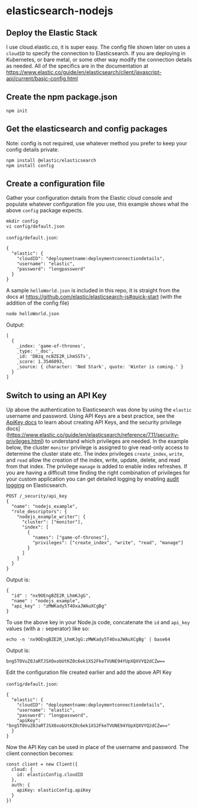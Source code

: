 # elasticsearch-nodejs

## Deploy the Elastic Stack
I use cloud.elastic.co, it is super easy.  The config file shown later on uses a `cloudID` to specify the connection to Elasticsearch.  If you are deploying in Kubernetes, or bare metal, or some other way modify the connection details as needed.  All of the specifics are in the documentation at https://www.elastic.co/guide/en/elasticsearch/client/javascript-api/current/basic-config.html


## Create the npm package.json
```
npm init
```

## Get the elasticsearch and config packages

Note: config is not required, use whatever method you prefer to keep your config details private.
```
npm install @elastic/elasticsearch
npm install config
```

## Create a configuration file

Gather your configuration details from the Elastic cloud console and populate
whatever configuration file you use, this example shows what the above `config` package expects.

```
mkdir config
vi config/default.json
```

`config/default.json`:
```
{
  "elastic": {
    "cloudID": "deploymentname:deploymentconnectiondetails",
    "username": "elastic",
    "password": "longpassword"
  }
}
```

A sample `helloWorld.json` is included in this repo, it is straight from the docs at https://github.com/elastic/elasticsearch-js#quick-start (with the addition of the config file)

```
node helloWorld.json
```

Output:
```
[
  {
    _index: 'game-of-thrones',
    _type: '_doc',
    _id: 'DBzq_ncBZE2R_LhmSSTs',
    _score: 1.3546093,
    _source: { character: 'Ned Stark', quote: 'Winter is coming.' }
  }
]
```

## Switch to using an API Key
Up above the authentication to Elasticsearch was done by using the `elastic`
username and password.  Using API Keys are a best practice, see the [ApiKey docs](https://www.elastic.co/guide/en/elasticsearch/reference/current/security-api-create-api-key.html) to learn about creating API Keys, and the security privilege docs](https://www.elastic.co/guide/en/elasticsearch/reference/7.11/security-privileges.html) to understand which privileges are needed.  In the example below, the cluster `monitor` privilege is assigned to give read-only access to determine the cluster state etc.  The index privileges `create_index`, `write`, and `read` allow the creation of the index, write, update, delete, and read from that index.  The privilege `manage` is added to enable index refreshes.  If you are having a difficult time finding the right combination of privileges for your custom application you can get detailed logging by enabling [audit logging](https://www.elastic.co/guide/en/elasticsearch/reference/current/enable-audit-logging.html) on Elasticsearch.  

```
POST /_security/api_key
{
  "name": "nodejs_example",
  "role_descriptors": {
    "nodejs_example_writer": {
      "cluster": ["monitor"],
      "index": [
        {
          "names": ["game-of-thrones"],
          "privileges": ["create_index", "write", "read", "manage"]
        }
      ]
    }
  }
}
```

Output is:
```
{
  "id" : "nx9OEngBZE2R_LhmKJgG",
  "name" : "nodejs_example",
  "api_key" : "zMWKady5T4OxaJWAuXCgBg"
}
```

To use the above key in your Node.js code, concatenate the `id` and `api_key`
values (with a `:` seperator) like so:
```
echo -n 'nx9OEngBZE2R_LhmKJgG:zMWKady5T4OxaJWAuXCgBg' | base64
```

Output is:
```
bng5T0VuZ0JaRTJSX0xobUtKZ0c6ek1XS2FkeTVUNE94YUpXQXVYQ2dCZw==
```

Edit the configuration file created earlier and add the above API Key

`config/default.json`:
```
{
  "elastic": {
    "cloudID": "deploymentname:deploymentconnectiondetails",
    "username": "elastic",
    "password": "longpassword",
    "apiKey": "bng5T0VuZ0JaRTJSX0xobUtKZ0c6ek1XS2FkeTVUNE94YUpXQXVYQ2dCZw=="
  }
}
```

Now the API Key can be used in place of the username and password.  The client connection becomes:

```
const client = new Client({
  cloud: {
    id: elasticConfig.cloudID
  },
  auth: {
    apiKey: elasticConfig.apiKey
  }
})
```
